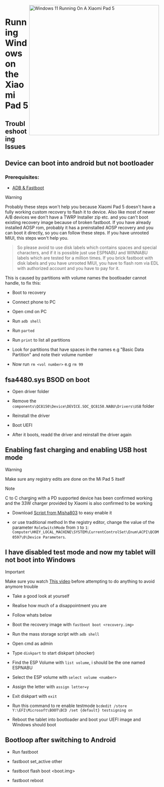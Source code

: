 <img align="right" src="https://raw.githubusercontent.com/erdilS/Port-Windows-11-Xiaomi-Pad-5/main/nabu.png" width="425" alt="Windows 11 Running On A Xiaomi Pad 5">


# Running Windows on the Xiaomi Pad 5

## Troubleshooting Issues


## Device can boot into android but not bootloader

### Prerequisites:

- [ADB & Fastboot](https://developer.android.com/studio/releases/platform-tools)

> [!WARNING]
 Probably these steps won't help you because Xiaomi Pad 5 doesn't have a fully working custom recovery to flash it to device. Also like most of newer A/B devices we don't have a TWRP Installer zip etc. and you can't boot existing recovery image because of broken fastboot. If you have already installed AOSP rom, probably it has a preinstalled AOSP recovery and you can boot it directly, so you can follow these steps. If you have unrooted MIUI, this steps won't help you.
>
> So please avoid to use disk labels which contains spaces and special characters, and if it is possible just use ESPNABU and WINNABU labels which are tested for a million times. If you brick fastboot with disk labels and you have unrooted MIUI, you have to flash rom via EDL with authorized account and you have to pay for it.


This is caused by partitions with volume names the bootloader cannot handle, to fix this:

- Boot to recovery

- Connect phone to PC

- Open cmd on PC

- Run ```adb shell```

- Run ```parted```

- Run ```print``` to list all partitions

- Look for partitions that have spaces in the names e.g "Basic Data Partition" and note their volume number

- Now run ```rm <vol number>``` e.g ```rm 99```


## fsa4480.sys BSOD on boot

- Open driver folder

- Remove the ```components\QC8150\Device\DEVICE.SOC_QC8150.NABU\Drivers\USB``` folder

- Reinstall the driver

- Boot UEFI

- After it boots, readd the driver and reinstall the driver again

## Enabling fast charging and enabling USB host mode

> [!WARNING]
>  Make sure any registry edits are done on the Mi Pad 5 itself

> [!NOTE]
> C to C charging with a PD supported device has been confirmed working and the 33W charger provided by Xiaomi is also confirmed to be working

- Download  [Script from Misha803](https://t.me/droidscripts/22) to easy enable it
 
- or use traditional method In the registry editor, change the value of the parameter ```RoleSwitchMode``` from ```3``` to ```1```: ```Computer\HKEY_LOCAL_MACHINE\SYSTEM\CurrentControlSet\Enum\ACPI\QCOM0597\0\Device Parameters```. 

## I have disabled test mode and now my tablet will not boot into Windows

> [!IMPORTANT]
>  Make sure you watch [This video](https://youtu.be/oHg5SJYRHA0) before attempting to do anything to avoid anymore trouble

- Take a good look at yourself

- Realise how much of a disappointment you are

- Follow whats below

- Boot the recovery image with ```fastboot boot <recovery.img>```


- Run the mass storage script with ```adb shell```

- Open cmd as admin

- Type ```diskpart``` to start diskpart (shocker)

- Find the ESP Volume with ```list volume```, i should be the one named ESPNABU

- Select the ESP volume with ```select volume <number>```

- Assign the letter with ```assign letter=y```

- Exit diskpart with ```exit```

- Run this command to re enable testmode ```bcdedit /store Y:\EFI\Microsoft\BOOT\BCD /set {default} testsigning on```

- Reboot the tablet into bootloader and boot your UEFI image and Windows should boot

## Bootloop after switching to Android 

- Run fastboot

- fastboot set_active other

- fastboot flash boot <boot.img>

- fastboot reboot
